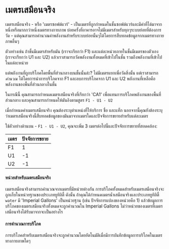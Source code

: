 # เมตรเสมือนจริง

เมตรเสมือนจริง - หรือ 'เมตรซอฟต์แวร์' - เป็นเมตรที่ถูกกำหนดในชั้นซอฟต์แวร์และมีค่าที่ได้มาจากหนึ่งหรือมากกว่าหนึ่งเมตรทางกายภาพ บ่อยครั้งที่อาคารอาจไม่มีเมตรสำหรับทุกๆระบบย่อยที่ต้องการวัด - แต่คุณสามารถคำนวณค่าพลังงานสำหรับระบบย่อยนั้นๆได้โดยการสืบทอดข้อมูลจากเมตรทางกายภาพอื่นๆ

ตัวอย่างเช่น ถ้าชั้นมีเมตรสำหรับมัน (เราจะเรียกว่า F1) และแต่ละหน่วยภายในชั้นมีเมตรของตัวเอง (เราจะเรียกว่า U1 และ U2) แล้วเราสามารถวัดพลังงานทั้งหมดที่เข้าไปในชั้น รวมถึงพลังงานที่เข้าไปในแต่ละหน่วย

แต่พลังงานที่ถูกบริโภคโดยพื้นที่ส่วนกลางบนชั้นนั้นล่ะ? ไม่มีเมตรแยกเพื่อวัดสิ่งนั้น แต่เราสามารถ _คำนวณ_ ได้โดยการนำการบริโภคจาก F1 และลบการบริโภคจาก U1 และ U2 พลังงานที่เหลือคือพลังงานของพื้นที่ส่วนกลางในชั้น

ในกรณีนี้ คุณสามารถกำหนดเมตรเสมือนจริงที่เรียกว่า 'CA1' เพื่อแทนการบริโภคพลังงานของพื้นที่ส่วนกลาง และคุณสามารถกำหนดให้มันอิงตามสูตร `F1 - U1 - U2`

เมื่อกำหนดค่าเมตรเสมือนจริง คุณต้องระบุตำแหน่งที่ให้บริการ ชื่อ และแท็ก นอกจากนี้คุณยังต้องระบุว่าเมตรเสมือนจริงนี้สืบทอดข้อมูลของมันมาจากเมตรใดและปัจจัยการขยายสำหรับแต่ละเมตร

ใช้ตัวอย่างด้านบน - `F1 - U1 - U2`, คุณจะเพิ่ม 3 เมตรต่อไปนี้และปัจจัยการขยายที่สอดคล้อง:

| เมตร | ปัจจัยการขยาย |
| ----- | -------------- |
| F1    | 1              |
| U1    | -1             |
| U2    | -1             |

#### หน่วยสำหรับเมตรเสมือนจริง

เมตรเสมือนจริงสามารถคำนวณจากเมตรที่มีหน่วยต่างกัน การบริโภคทั้งหมดสำหรับเมตรเสมือนจริงจะถูกเก็บในหน่วยฐานของประเภทยูทิลิตี้ ดังนั้น ถ้าคุณได้กำหนดเมตรน้ำเสมือนจริงและประเภทยูทิลิตี้ `water` มี 'Imperial Gallons' เป็นหน่วยฐาน (เช่น ปัจจัยการแปลงของหน่วยคือ 1) แล้วข้อมูลการบริโภคของเมตรเสมือนจริงทั้งหมดจะถูกคำนวณใน Imperial Gallons ไม่ว่าหน่วยของเมตรที่เมตรเสมือนจริงได้รับมาจากจะเป็นอย่างไร

#### การคำนวณการบริโภค

การบริโภคสำหรับเมตรเสมือนจริงจะถูกคำนวณโดยอัตโนมัติเมื่อมีการบันทึกข้อมูลการบริโภคในเมตรทางกายภาพใดๆ